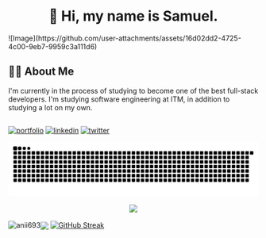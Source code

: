 <h1 align="center">👋 Hi, my name is Samuel. </h1>

<p aling="center"> ![Image](https://github.com/user-attachments/assets/16d02dd2-4725-4c00-9eb7-9959c3a111d6) </p>

## 🧑‍💻 About Me

I'm currently in the process of studying to become one of the best full-stack developers. I'm studying software engineering at ITM, in addition to studying a lot on my own.



## 
[![portfolio](https://img.shields.io/badge/my_portfolio-000?style=for-the-badge&logo=ko-fi&logoColor=white)](https://katherineoelsner.com/)
[![linkedin](https://img.shields.io/badge/linkedin-0A66C2?style=for-the-badge&logo=linkedin&logoColor=white)](https://www.linkedin.com/)
[![twitter](https://img.shields.io/badge/twitter-1DA1F2?style=for-the-badge&logo=twitter&logoColor=white)](https://twitter.com/)



<img src = "https://github.com/7oSkaaa/7oSkaaa/blob/output/github-contribution-grid-snake.svg?" alt = "Snake Game"/>

<p align="center">
  <a href="https://skillicons.dev">
    <img src="https://skillicons.dev/icons?i=linux,py,html,css,js,php,mysql,java" />
  </a>
</p>

<p><img align="left" src="https://github-readme-stats.vercel.app/api/top-langs?username=Samnmy&theme=dark&locale=en&layout=compact" alt="anii693" /></p>
<img  align="center"  src="https://github-readme-stats.vercel.app/api?username=Samnmy&theme=dark&show_icons=true&count_private=true" />
<a href="https://git.io/streak-stats"><img src="https://streak-stats.demolab.com?user=Samnmy&theme=midnight-purple&border_radius=5&date_format=M%20j%5B%2C%20Y%5D&mode=weekly" alt="GitHub Streak" /></a>
